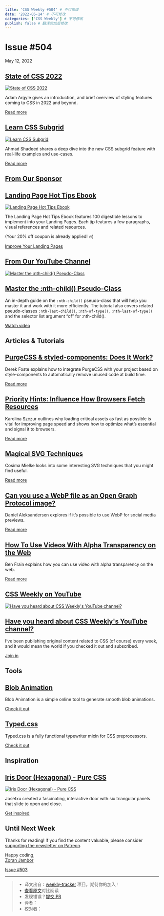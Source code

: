 ```yaml
---
title: 'CSS Weekly #504' # 不可修改
date: '2022-05-14' # 不可修改
categories: ['CSS Weekly'] # 不可修改
publish: false # 翻译完成后修改
---
```


<!--以上是预览信息，图片一张或限制百字左右，前者优先，全文请使用二级及以下标题-->
<!-- more -->

Issue #504
==========

May 12, 2022

[State of CSS 2022](https://web.dev/state-of-css-2022/?utm_source=CSS-Weekly&utm_campaign=Issue-504&utm_medium=web)
-------------------------------------------------------------------------------------------------------------------

[![State of CSS 2022](https://css-weekly.com/wp-content/uploads/2022/05/state-of-css-2022.jpg)](https://web.dev/state-of-css-2022/?utm_source=CSS-Weekly&utm_campaign=Issue-504&utm_medium=web)

Adam Argyle gives an introduction, and brief overview of styling features coming to CSS in 2022 and beyond.

[Read more](https://web.dev/state-of-css-2022/?utm_source=CSS-Weekly&utm_campaign=Issue-504&utm_medium=web)

[Learn CSS Subgrid](https://ishadeed.com/article/learn-css-subgrid/?utm_source=CSS-Weekly&utm_campaign=Issue-504&utm_medium=web)
--------------------------------------------------------------------------------------------------------------------------------

[![Learn CSS Subgrid](https://css-weekly.com/wp-content/uploads/2022/05/learn-css-subgrid.png)](https://ishadeed.com/article/learn-css-subgrid/?utm_source=CSS-Weekly&utm_campaign=Issue-504&utm_medium=web)

Ahmad Shadeed shares a deep dive into the new CSS subgrid feature with real-life examples and use-cases.

[Read more](https://ishadeed.com/article/learn-css-subgrid/?utm_source=CSS-Weekly&utm_campaign=Issue-504&utm_medium=web)

[From Our Sponsor](https://css-weekly.com/advertise)
----------------------------------------------------

[Landing Page Hot Tips Ebook](https://cssw.io/landing-page-hot-tips-ebook)
--------------------------------------------------------------------------

[![Landing Page Hot Tips Ebook](https://css-weekly.com/wp-content/uploads/2022/05/landing-page-hot-tips.jpg)](https://cssw.io/landing-page-hot-tips-ebook)

The Landing Page Hot Tips Ebook features 100 digestible lessons to implement into your Landing Pages. Each tip features a few paragraphs, visual references and related resources.

(Your 20% off coupon is already applied! 🔥)

[Improve Your Landing Pages](https://cssw.io/landing-page-hot-tips-ebook)

[From Our YouTube Channel](https://www.youtube.com/c/CSSWeekly)
---------------------------------------------------------------

[![Master the :nth-child() Pseudo-Class](https://css-weekly.com/wp-content/uploads/2022/05/master-the-nth-child-pseudo-class.jpg)](https://youtu.be/fg7GEN7PbWs?utm_source=CSS-Weekly&utm_campaign=Issue-504&utm_medium=web)

[Master the :nth-child() Pseudo-Class](https://youtu.be/fg7GEN7PbWs?utm_source=CSS-Weekly&utm_campaign=Issue-504&utm_medium=web)
--------------------------------------------------------------------------------------------------------------------------------

An in-depth guide on the `:nth-child()` pseudo-class that will help you master it and work with it more efficiently. The tutorial also covers related pseudo-classes `:nth-last-child()`, `:nth-of-type()`, `:nth-last-of-type()` and the selector list argument “of” for :nth-child().

[Watch video](https://youtu.be/fg7GEN7PbWs?utm_source=CSS-Weekly&utm_campaign=Issue-504&utm_medium=web)

Articles & Tutorials
--------------------

[PurgeCSS & styled-components: Does It Work?](https://www.useanvil.com/blog/engineering/purgecss-styled-components?utm_source=CSS-Weekly&utm_campaign=Issue-504&utm_medium=web)
-------------------------------------------------------------------------------------------------------------------------------------------------------------------------------

Derek Foste explains how to integrate PurgeCSS with your project based on style-components to automatically remove unused code at build time.

[Read more](https://www.useanvil.com/blog/engineering/purgecss-styled-components?utm_source=CSS-Weekly&utm_campaign=Issue-504&utm_medium=web)

[Priority Hints: Influence How Browsers Fetch Resources](https://calibreapp.com/blog/priority-hints?utm_source=CSS-Weekly&utm_campaign=Issue-504&utm_medium=web)
----------------------------------------------------------------------------------------------------------------------------------------------------------------

Karolina Szczur outlines why loading critical assets as fast as possible is vital for improving page speed and shows how to optimize what’s essential and signal it to browsers.

[Read more](https://calibreapp.com/blog/priority-hints?utm_source=CSS-Weekly&utm_campaign=Issue-504&utm_medium=web)

[Magical SVG Techniques](https://www.smashingmagazine.com/2022/05/magical-svg-techniques/?utm_source=CSS-Weekly&utm_campaign=Issue-504&utm_medium=web)
------------------------------------------------------------------------------------------------------------------------------------------------------

Cosima Mielke looks into some interesting SVG techniques that you might find useful.

[Read more](https://www.smashingmagazine.com/2022/05/magical-svg-techniques/?utm_source=CSS-Weekly&utm_campaign=Issue-504&utm_medium=web)

[Can you use a WebP file as an Open Graph Protocol image?](https://www.ctrl.blog/entry/webp-ogp.html?utm_source=CSS-Weekly&utm_campaign=Issue-504&utm_medium=web)
-----------------------------------------------------------------------------------------------------------------------------------------------------------------

Daniel Aleksandersen explores if it’s possible to use WebP for social media previews.

[Read more](https://www.ctrl.blog/entry/webp-ogp.html?utm_source=CSS-Weekly&utm_campaign=Issue-504&utm_medium=web)

[How To Use Videos With Alpha Transparency on the Web](https://benfrain.com/how-to-use-videos-with-alpha-transparency-on-the-web/?utm_source=CSS-Weekly&utm_campaign=Issue-504&utm_medium=web)
----------------------------------------------------------------------------------------------------------------------------------------------------------------------------------------------

Ben Frain explains how you can use video with alpha transparency on the web.

[Read more](https://benfrain.com/how-to-use-videos-with-alpha-transparency-on-the-web/?utm_source=CSS-Weekly&utm_campaign=Issue-504&utm_medium=web)

[CSS Weekly on YouTube](https://www.youtube.com/c/CSSWeekly)
------------------------------------------------------------

[![Have you heard about CSS Weekly's YouTube channel?](https://css-weekly.com/wp-content/uploads/2022/05/css-weekly-youtube.jpg)](https://www.youtube.com/c/CSSWeekly?utm_source=CSS-Weekly&utm_campaign=Issue-504&utm_medium=web)

[Have you heard about CSS Weekly's YouTube channel?](https://www.youtube.com/c/CSSWeekly?utm_source=CSS-Weekly&utm_campaign=Issue-504&utm_medium=web)
-----------------------------------------------------------------------------------------------------------------------------------------------------

I’ve been publishing original content related to CSS (of course) every week, and it would mean the world if you checked it out and subscribed.

[Join in](https://www.youtube.com/c/CSSWeekly?utm_source=CSS-Weekly&utm_campaign=Issue-504&utm_medium=web)

Tools
-----

[Blob Animation](https://blobanimation.com/?utm_source=CSS-Weekly&utm_campaign=Issue-504&utm_medium=web)
--------------------------------------------------------------------------------------------------------

Blob Animation is a simple online tool to generate smooth blob animations.

[Check it out](https://blobanimation.com/?utm_source=CSS-Weekly&utm_campaign=Issue-504&utm_medium=web)

[Typed.css](https://github.com/brandonmcconnell/typed.css?utm_source=CSS-Weekly&utm_campaign=Issue-504&utm_medium=web)
----------------------------------------------------------------------------------------------------------------------

Typed.css is a fully functional typewriter mixin for CSS preprocessors.

[Check it out](https://github.com/brandonmcconnell/typed.css?utm_source=CSS-Weekly&utm_campaign=Issue-504&utm_medium=web)

Inspiration
-----------

[Iris Door (Hexagonal) - Pure CSS](https://codepen.io/josetxu/pen/RwxzwEa?utm_source=CSS-Weekly&utm_campaign=Issue-504&utm_medium=web)
--------------------------------------------------------------------------------------------------------------------------------------

[![Iris Door (Hexagonal) - Pure CSS](https://css-weekly.com/wp-content/uploads/2022/05/door-hexagonal-pure-css.jpg)](https://codepen.io/josetxu/pen/RwxzwEa?utm_source=CSS-Weekly&utm_campaign=Issue-504&utm_medium=web)

Josetxu created a fascinating, interactive door with six triangular panels that slide to open and close.

[Get inspired](https://codepen.io/josetxu/pen/RwxzwEa?utm_source=CSS-Weekly&utm_campaign=Issue-504&utm_medium=web)

Until Next Week
---------------

Thanks for reading! If you find the content valuable, please consider [supporting the newsletter on Patreon](https://bit.ly/cssweekly-patreon).

Happy coding,  
[Zoran Jambor](https://twitter.com/ZoranJambor)

[Issue #503](https://css-weekly.com/issue-503/)

---
> * 译文出自：[weekly-tracker](https://github.com/FEDarling/weekly-tracker) 项目，期待你的加入！
> * [查看原文](https://css-weekly.com/issue-504/)对比阅读
> * 发现错误？[提交 PR](https://github.com/FEDarling/weekly-tracker/blob/main/weeklys/css_weekly/504)
> * 译者：
> * 校对者：
